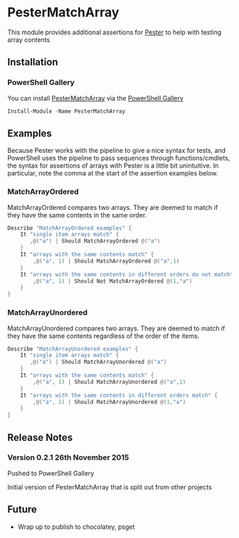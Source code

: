 # PesterMatchArray
This module provides additional assertions for [Pester](https://github.com/pester/Pester) to help with testing array contents

## Installation

### PowerShell Gallery

You can install [PesterMatchArray](https://www.powershellgallery.com/packages/PesterMatchArray/) via the [PowerShell Gallery](https://www.powershellgallery.com/)

```powershell
Install-Module -Name PesterMatchArray
```

## Examples
Because Pester works with the pipeline to give a nice syntax for tests, 
and PowerShell uses the pipeline to pass sequences through functions/cmdlets, 
the syntax for assertions of arrays with Pester is a little bit unintuitive.
In particular, note the comma at the start of the assertion examples below.

### MatchArrayOrdered
MatchArrayOrdered compares two arrays. They are deemed to match if they have the same contents in the same order.

```powershell
Describe "MatchArrayOrdered examples" {
	It "single item arrays match" {
       ,@("a") | Should MatchArrayOrdered @("a")
    }
    It "arrays with the same contents match" {
        ,@("a", 1) | Should MatchArrayOrdered @("a",1)
    }
    It "arrays with the same contents in different orders do not match" {
        ,@("a", 1) | Should Not MatchArrayOrdered @(1,"a")
    }
}
```

### MatchArrayUnordered
MatchArrayUnordered compares two arrays. They are deemed to match if they have the same contents regardless of the order of the items.

```powershell
Describe "MatchArrayUnordered examples" {
	It "single item arrays match" {
       ,@("a") | Should MatchArrayUnordered @("a")
    }
    It "arrays with the same contents match" {
        ,@("a", 1) | Should MatchArrayUnordered @("a",1)
    }
    It "arrays with the same contents in different orders match" {
        ,@("a", 1) | Should MatchArrayUnordered @(1,"a")
    }
}
```

## Release Notes

### Version 0.2.1 26th November 2015
Pushed to PowerShell Gallery

Initial version of PesterMatchArray that is split out from other projects

## Future
* Wrap up to publish to chocolatey, psget